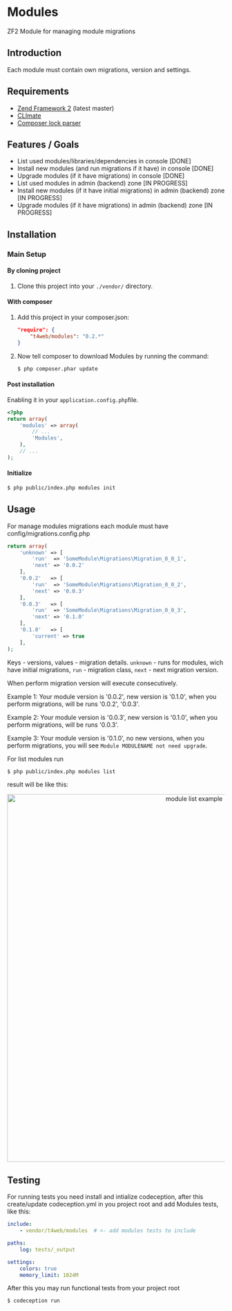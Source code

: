  Modules
==============

ZF2 Module for managing module migrations

Introduction
------------
Each module must contain own migrations, version and settings.

Requirements
------------
* [Zend Framework 2](https://github.com/zendframework/zf2) (latest master)
* [CLImate](https://github.com/thephpleague/climate)
* [Composer lock parser](https://github.com/t4web/ComposerLockParser)

Features / Goals
----------------
* List used modules/libraries/dependencies in console [DONE]
* Install new modules (and run migrations if it have) in console [DONE]
* Upgrade modules (if it have migrations) in console [DONE]
* List used modules in admin (backend) zone [IN PROGRESS]
* Install new modules (if it have initial migrations) in admin (backend) zone [IN PROGRESS]
* Upgrade modules (if it have migrations) in admin (backend) zone [IN PROGRESS]

Installation
------------
### Main Setup

#### By cloning project

1. Clone this project into your `./vendor/` directory.

#### With composer

1. Add this project in your composer.json:

    ```json
    "require": {
        "t4web/modules": "0.2.*"
    }
    ```

2. Now tell composer to download Modules by running the command:

    ```bash
    $ php composer.phar update
    ```

#### Post installation

Enabling it in your `application.config.php`file.

```php
<?php
return array(
    'modules' => array(
        // ...
        'Modules',
    ),
    // ...
);
```

#### Initialize
```bash
$ php public/index.php modules init
```

Usage
------------
For manage modules migrations each module must have config/migrations.config.php
```php
return array(
    'unknown' => [
        'run'  => 'SomeModule\Migrations\Migration_0_0_1',
        'next' => '0.0.2'
    ],
    '0.0.2'   => [
        'run'  => 'SomeModule\Migrations\Migration_0_0_2',
        'next' => '0.0.3'
    ],
    '0.0.3'   => [
        'run'  => 'SomeModule\Migrations\Migration_0_0_3',
        'next' => '0.1.0'
    ],
    '0.1.0'   => [
        'current' => true
    ],
);
```
Keys - versions, values - migration details. `unknown` - runs for modules, wich have initial migrations, `run` - migration class, `next` - next migration version.

When perform migration version will execute consecutively.

Example 1: Your module version is '0.0.2', new version is '0.1.0', when you perform migrations, will be runs '0.0.2', '0.0.3'.

Example 2: Your module version is '0.0.3', new version is '0.1.0', when you perform migrations, will be runs '0.0.3'.

Example 3: Your module version is '0.1.0', no new versions, when you perform migrations, you will see `Module MODULENAME not need upgrade`.

For list modules run
```bash
$ php public/index.php modules list
```
result will be like this:
<p align="center"><img src="http://t4web.com.ua/var/module-list-example-0.2.6.png" width="850" alt="module list example" /></p>

Testing
------------
For running tests you need install and intialize codeception, after this create/update codeception.yml in you project root and add Modules tests, like this:
```yml
include:
    - vendor/t4web/modules  # <- add modules tests to include

paths:
    log: tests/_output

settings:
    colors: true
    memory_limit: 1024M
```
After this you may run functional tests from your project root
```bash
$ codeception run
```
